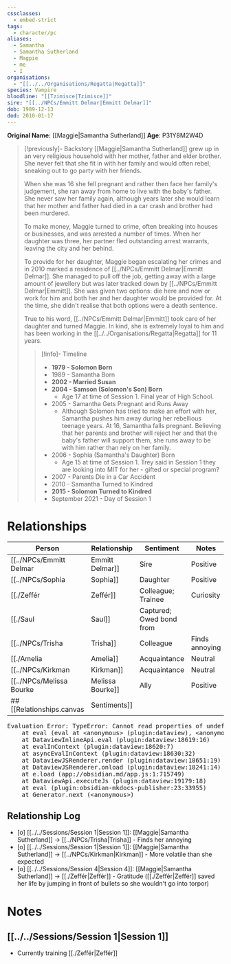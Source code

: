 ```yaml
---
cssclasses:
  - embed-strict
tags:
  - character/pc
aliases:
  - Samantha
  - Samantha Sutherland
  - Magpie
  - me
  - I
organisations:
  - "[[../../Organisations/Regatta|Regatta]]"
species: Vampire
bloodline: "[[Tzimisce|Tzimisce]]"
sire: "[[../NPCs/Emmitt Delmar|Emmitt Delmar]]"
dob: 1989-12-13
dod: 2010-01-17
---
```

**Original Name:** [[Maggie|Samantha Sutherland]]
**Age**: P31Y8M2W4D

> [!previously]- Backstory
> [[Maggie|Samantha Sutherland]] grew up in an very religious household with her mother, father and elder brother. She never felt that she fit in with her family and would often rebel; sneaking out to go party with her friends.
>
> When she was 16 she fell pregnant and rather then face her family's judgement, she ran away from home to live with the baby's father. She never saw her family again, although years later she would learn that her mother and father had died in a car crash and brother had been murdered.
>
> To make money, Maggie turned to crime, often breaking into houses or businesses, and was arrested a number of times. When her daughter was three, her partner fled outstanding arrest warrants, leaving the city and her behind.
>
> To provide for her daughter, Maggie began escalating her crimes and in 2010 marked a residence of [[../NPCs/Emmitt Delmar|Emmitt Delmar]]. She managed to pull off the job, getting away with a large amount of jewellery but was later tracked down by [[../NPCs/Emmitt Delmar|Emmitt]]. She was given two options: die here and now or work for him and both her and her daughter would be provided for. At the time, she didn't realise that both options were a death sentence.
>
> True to his word, [[../NPCs/Emmitt Delmar|Emmitt]] took care of her daughter and turned Maggie. In kind, she is extremely loyal to him and has been working in the [[../../Organisations/Regatta|Regatta]] for 11 years.
> > [!info]- Timeline
> > - **1979 - Solomon Born**
> > - 1989 - Samantha Born
> > - **2002 - Married Susan**
> > - **2004 - Samson (Solomon's Son) Born**
> > 	- Age 17 at time of Session 1. Final year of High School.
> > - 2005 - Samantha Gets Pregnant and Runs Away
> > 	- Although Solomon has tried to make an effort with her, Samantha pushes him away during her rebellious teenage years. At 16, Samantha falls pregnant. Believing that her parents and brother will reject her and that the baby's father will support them, she runs away to be with him rather than rely on her family.
> > - 2006 - Sophia (Samantha's Daughter) Born
> > 	- Age 15 at time of Session 1. Trey said in Session 1 they are looking into MIT for her - gifted or special program?
> > - 2007 - Parents Die in a Car Accident
> > - 2010 - Samantha Turned to Kindred
> > - **2015 - Solomon Turned to Kindred**
> > - September 2021 - Day of Session 1
# Relationships

| Person            | Relationship             | Sentiment                | Notes                                              |
| ----------------- | ------------------------ | ------------------------ | -------------------------------------------------- |
| [[../NPCs/Emmitt Delmar|Emmitt Delmar]] | Sire                     | Positive                 | Loyal                                              |
| [[../NPCs/Sophia|Sophia]]        | Daughter                 | Positive                 | Left her in the care of [[../../Organisations/Regatta|Regatta]]                |
| [[./Zeffér|Zeffér]]        | Colleague; Trainee       | Curiosity |                                                    |
| [[./Saul|Saul]]          | Captured; Owed bond from |                          |                                                    |
| [[../NPCs/Trisha|Trisha]]        | Colleague                | Finds annoying           |                                                    |
| [[./Amelia|Amelia]]        | Acquaintance             | Neutral                  |                                                    |
| [[../NPCs/Kirkman|Kirkman]]       | Acquaintance             | Neutral                  | He may be suspicious of her after [[../../Events/The Incident|The Incident]]<br>He is more volatile than expected |
|[[../NPCs/Melissa Bourke|Melissa Bourke]]|Ally|Positive||
## [[Relationships.canvas|Sentiments]]
<pre class="dataview dataview-error">Evaluation Error: TypeError: Cannot read properties of undefined (reading 'forEach')
    at eval (eval at &lt;anonymous&gt; (plugin:dataview), &lt;anonymous&gt;:8:10)
    at DataviewInlineApi.eval (plugin:dataview:18619:16)
    at evalInContext (plugin:dataview:18620:7)
    at asyncEvalInContext (plugin:dataview:18630:32)
    at DataviewJSRenderer.render (plugin:dataview:18651:19)
    at DataviewJSRenderer.onload (plugin:dataview:18241:14)
    at e.load (app://obsidian.md/app.js:1:715749)
    at DataviewApi.executeJs (plugin:dataview:19179:18)
    at eval (plugin:obsidian-mkdocs-publisher:23:33955)
    at Generator.next (&lt;anonymous&gt;)</pre>
## Relationship Log
- [o] [[../../Sessions/Session 1|Session 1]]: [[Maggie|Samantha Sutherland]] -> [[../NPCs/Trisha|Trisha]] - Finds her annoying
- [o] [[../../Sessions/Session 1|Session 1]]: [[Maggie|Samantha Sutherland]] -> [[../NPCs/Kirkman|Kirkman]] - More volatile than she expected
- [o] [[../../Sessions/Session 4|Session 4]]: [[Maggie|Samantha Sutherland]] -> [[./Zeffér|Zeffér]] - Gratitude ([[./Zeffér|Zeffér]] saved her life by jumping in front of bullets so she wouldn't go into torpor)

# Notes
## [[../../Sessions/Session 1|Session 1]]
* Currently training [[./Zeffér|Zeffér]]
